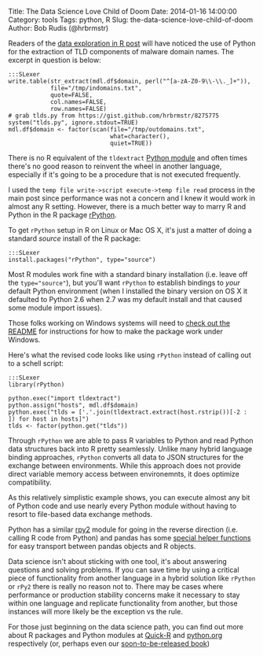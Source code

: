 Title: The Data Science Love Child of Doom
Date: 2014-01-16 14:00:00
Category: tools
Tags: python, R
Slug: the-data-science-love-child-of-doom
Author: Bob Rudis (@hrbrmstr)

Readers of the [data exploration in R post](http://datadrivensecurity.info/blog/drafts/data-exploration-in-r.html) will have noticed the use of Python for the extraction of TLD components of malware domain names. The excerpt in question is below:

	:::SLexer
	write.table(str_extract(mdl.df$domain, perl("^[a-zA-Z0-9\\-\\._]+")),
	            file="/tmp/indomains.txt",
	            quote=FALSE,
	            col.names=FALSE,
	            row.names=FALSE)
	# grab tlds.py from https://gist.github.com/hrbrmstr/8275775
	system("tlds.py", ignore.stdout=TRUE)
	mdl.df$domain <- factor(scan(file="/tmp/outdomains.txt", 
	                             what=character(), 
	                             quiet=TRUE))

There is no R equivalent of the `tldextract` [Python module](http://pydoc.net/Python/tldextract/0.1.1/tldextract.tldextract/) and often times there's no good reason to reinvent the wheel in another language, especially if it's going to be a procedure that is not executed frequently.

I used the `temp file write->script execute->temp file read` process in the main post since performance was not a concern and I knew it would work in almost any R setting. However, there is a much better way to marry R and Python in the R package [rPython](http://rpython.r-forge.r-project.org/).

To get `rPython` setup in R on Linux or Mac OS X, it's just a matter of doing a standard _source_ install of the R package:


	:::SLexer
	install.packages("rPython", type="source")

Most R modules work fine with a standard binary installation (i.e. leave off the `type="source"`), but you'll want `rPython` to establish bindings to *your* default Python environment (when I installed the binary version on OS X it defaulted to Python 2.6 when 2.7 was my default install and that caused some module import issues).

Those folks working on Windows systems will need to [check out the README](http://cran.r-project.org/bin/windows/contrib/r-release/ReadMe) for instructions for how to make the package work under Windows.

Here's what the revised code looks like using `rPython` instead of calling out to a schell script:

	:::SLexer
	library(rPython)
	
	python.exec("import tldextract")
	python.assign("hosts", mdl.df$domain)
	python.exec("tlds = ['.'.join(tldextract.extract(host.rstrip())[-2 : ]) for host in hosts]")
	tlds <- factor(python.get("tlds"))

Through `rPython` we are able to pass R variables to Python and read Python data structures back into R pretty seamlessly. Unlike many hybrid language binding approaches, `rPython` converts all data to JSON structures for the exchange between environments. While this approach does not provide direct variable memory access between environemnts, it does optimize compatibility.

As this relatively simplistic example shows, you can execute almost any bit of Python code and use nearly every Python module without having to resort to file-based data exchange methods.

Python has a similar [rpy2](http://rpy.sourceforge.net/rpy2.html) module for going in the reverse direction (i.e. calling R code from Python) and pandas has some [special helper functions](http://pandas.pydata.org/pandas-docs/dev/r_interface.html) for easy transport between pandas objects and R objects.

Data science isn't about sticking with one tool, it's about answering questions and solving problems. If you can save time by using a critical piece of functionality from another language in a hybrid solution like `rPython` or `rPy2` there is really no reason not to. There may be cases where performance or production stability concerns make it necessary to stay within one language and replicate functionality from another, but those instances will more likely be the exception vs the rule.

For those just beginning on the data science path, you can find out more about R packages and Python modules at [Quick-R](http://www.statmethods.net/interface/packages.html) and [python.org](http://docs.python.org/2/tutorial/modules.html) respectively (or, perhaps even our [soon-to-be-released book](http://amzn.to/ddsec))